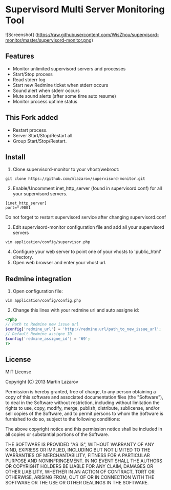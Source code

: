 # Supervisord Multi Server Monitoring Tool

![Screenshot] (https://raw.githubusercontent.com/WisZhou/supervisord-monitor/master/supervisord-monitor.png)

## Features

* Monitor unlimited supervisord servers and processes
* Start/Stop process
* Read stderr log
* Start new Redmine ticket when stderr occurs
* Sound alert when stderr occurs
* Mute sound alerts (after some time auto resume)
* Monitor process uptime status

## This Fork added

* Restart process.
* Server Start/Stop/Restart all.
* Group Start/Stop/Restart. 

## Install

1. Clone supervisord-monitor to your vhost/webroot:
```
git clone https://github.com/mlazarov/supervisord-monitor.git
```
2. Enable/Uncomment inet_http_server (found in supervisord.conf) for all your supervisord servers.
```
[inet_http_server]
port=*:9001
```
Do not forget to restart supervisord service after changing supervisord.conf

3. Edit supervisord-monitor configuration file and add all your supervisord servers
```
vim application/config/supervisor.php
```

4. Configure your web server to point one of your vhosts to 'public_html' directory.
5. Open web browser and enter your vhost url.


## Redmine integration
1. Open configuration file:
```
vim application/config/config.php
```
2. Change this lines with your redmine url and auto assigne id:

```php
<?php
// Path to Redmine new issue url
$config['redmine_url'] = 'http://redmine.url/path_to_new_issue_url';
// Default Redmine assigne ID
$config['redmine_assigne_id'] = '69';
?>
```

## License

MIT License

Copyright (C) 2013 Martin Lazarov

Permission is hereby granted, free of charge, to any person obtaining a copy of this software and associated documentation files (the "Software"), to deal in the Software without restriction, including without limitation the rights to use, copy, modify, merge, publish, distribute, sublicense, and/or sell copies of the Software, and to permit persons to whom the Software is furnished to do so, subject to the following conditions:

The above copyright notice and this permission notice shall be included in all copies or substantial portions of the Software.

THE SOFTWARE IS PROVIDED "AS IS", WITHOUT WARRANTY OF ANY KIND, EXPRESS OR IMPLIED, INCLUDING BUT NOT LIMITED TO THE WARRANTIES OF MERCHANTABILITY, FITNESS FOR A PARTICULAR PURPOSE AND NONINFRINGEMENT. IN NO EVENT SHALL THE AUTHORS OR COPYRIGHT HOLDERS BE LIABLE FOR ANY CLAIM, DAMAGES OR OTHER LIABILITY, WHETHER IN AN ACTION OF CONTRACT, TORT OR OTHERWISE, ARISING FROM, OUT OF OR IN CONNECTION WITH THE SOFTWARE OR THE USE OR OTHER DEALINGS IN THE SOFTWARE.
